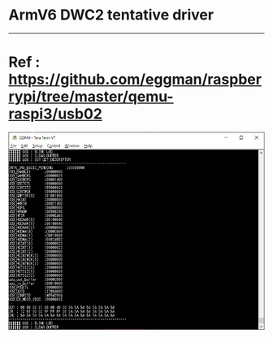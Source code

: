 # ArmV6 DWC2 tentative driver
----

# Ref : https://github.com/eggman/raspberrypi/tree/master/qemu-raspi3/usb02

![picture](https://github.com/kumaashi/RaspberryPI/blob/master/image/dwc2_usb01.png "dwc usb2 XBOX360")

